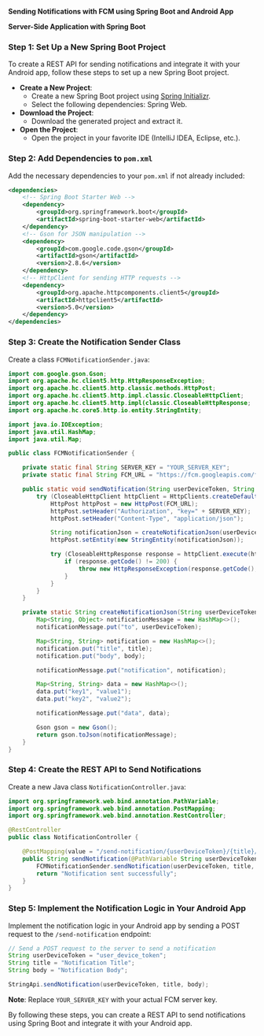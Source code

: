 **Sending Notifications with FCM using Spring Boot and Android App**

**Server-Side Application with Spring Boot**

### Step 1: Set Up a New Spring Boot Project

To create a REST API for sending notifications and integrate it with your Android app, follow these steps to set up a new Spring Boot project.

*   **Create a New Project**:
    *   Create a new Spring Boot project using [Spring Initializr](https://start.spring.io/).
    *   Select the following dependencies: Spring Web.
*   **Download the Project**:
    *   Download the generated project and extract it.
*   **Open the Project**:
    *   Open the project in your favorite IDE (IntelliJ IDEA, Eclipse, etc.).

### Step 2: Add Dependencies to `pom.xml`

Add the necessary dependencies to your `pom.xml` if not already included:

```xml
<dependencies>
    <!-- Spring Boot Starter Web -->
    <dependency>
        <groupId>org.springframework.boot</groupId>
        <artifactId>spring-boot-starter-web</artifactId>
    </dependency>
    <!-- Gson for JSON manipulation -->
    <dependency>
        <groupId>com.google.code.gson</groupId>
        <artifactId>gson</artifactId>
        <version>2.8.6</version>
    </dependency>
    <!-- HttpClient for sending HTTP requests -->
    <dependency>
        <groupId>org.apache.httpcomponents.client5</groupId>
        <artifactId>httpclient5</artifactId>
        <version>5.0</version>
    </dependency>
</dependencies>
```

### Step 3: Create the Notification Sender Class

Create a class `FCMNotificationSender.java`:

```java
import com.google.gson.Gson;
import org.apache.hc.client5.http.HttpResponseException;
import org.apache.hc.client5.http.classic.methods.HttpPost;
import org.apache.hc.client5.http.impl.classic.CloseableHttpClient;
import org.apache.hc.client5.http.impl(classic.CloseableHttpResponse;
import org.apache.hc.core5.http.io.entity.StringEntity;

import java.io.IOException;
import java.util.HashMap;
import java.util.Map;

public class FCMNotificationSender {

    private static final String SERVER_KEY = "YOUR_SERVER_KEY";
    private static final String FCM_URL = "https://fcm.googleapis.com/fcm/send";

    public static void sendNotification(String userDeviceToken, String title, String body) throws IOException {
        try (CloseableHttpClient httpClient = HttpClients.createDefault()) {
            HttpPost httpPost = new HttpPost(FCM_URL);
            httpPost.setHeader("Authorization", "key=" + SERVER_KEY);
            httpPost.setHeader("Content-Type", "application/json");

            String notificationJson = createNotificationJson(userDeviceToken, title, body);
            httpPost.setEntity(new StringEntity(notificationJson));

            try (CloseableHttpResponse response = httpClient.execute(httpPost)) {
                if (response.getCode() != 200) {
                    throw new HttpResponseException(response.getCode(), "Failed to send notification");
                }
            }
        }
    }

    private static String createNotificationJson(String userDeviceToken, String title, String body) {
        Map<String, Object> notificationMessage = new HashMap<>();
        notificationMessage.put("to", userDeviceToken);

        Map<String, String> notification = new HashMap<>();
        notification.put("title", title);
        notification.put("body", body);

        notificationMessage.put("notification", notification);

        Map<String, String> data = new HashMap<>();
        data.put("key1", "value1");
        data.put("key2", "value2");

        notificationMessage.put("data", data);

        Gson gson = new Gson();
        return gson.toJson(notificationMessage);
    }
}
```

### Step 4: Create the REST API to Send Notifications

Create a new Java class `NotificationController.java`:

```java
import org.springframework.web.bind.annotation.PathVariable;
import org.springframework.web.bind.annotation.PostMapping;
import org.springframework.web.bind.annotation.RestController;

@RestController
public class NotificationController {

    @PostMapping(value = "/send-notification/{userDeviceToken}/{title}/{body}")
    public String sendNotification(@PathVariable String userDeviceToken, @PathVariable String title, @PathVariable String body) throws IOException {
        FCMNotificationSender.sendNotification(userDeviceToken, title, body);
        return "Notification sent successfully";
    }
}
```

### Step 5: Implement the Notification Logic in Your Android App

Implement the notification logic in your Android app by sending a POST request to the `/send-notification` endpoint:

```java
// Send a POST request to the server to send a notification
String userDeviceToken = "user_device_token";
String title = "Notification Title";
String body = "Notification Body";

StringApi.sendNotification(userDeviceToken, title, body);
```

**Note**: Replace `YOUR_SERVER_KEY` with your actual FCM server key.

By following these steps, you can create a REST API to send notifications using Spring Boot and integrate it with your Android app.